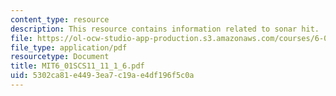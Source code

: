 ```yaml
---
content_type: resource
description: This resource contains information related to sonar hit.
file: https://ol-ocw-studio-app-production.s3.amazonaws.com/courses/6-01sc-introduction-to-electrical-engineering-and-computer-science-i-spring-2011/5302ca81e4493ea7c19ae4df196f5c0a_MIT6_01SCS11_11_1_6.pdf
file_type: application/pdf
resourcetype: Document
title: MIT6_01SCS11_11_1_6.pdf
uid: 5302ca81-e449-3ea7-c19a-e4df196f5c0a
---
```

